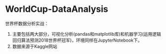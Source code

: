 # WorldCup-DataAnalysis
世界杯数据分析实战：
1. 主要包括两大部分，可视化分析(pandas和matplotlib库)和机器学习(运用逻辑回归算法预测2018世界杯冠军)，环境同样在JupyterNotebook下。
2. 数据来源于Kaggle网站
